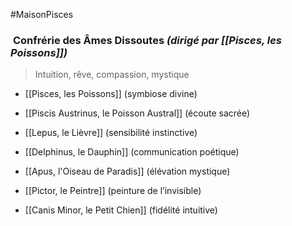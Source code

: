 #MaisonPisces
### ︎ **Confrérie des Âmes Dissoutes** _(dirigé par [[Pisces, les Poissons]])_

> Intuition, rêve, compassion, mystique

- [[Pisces, les Poissons]] (symbiose divine)
    
- [[Piscis Austrinus, le Poisson Austral]] (écoute sacrée)
    
- [[Lepus, le Lièvre]] (sensibilité instinctive)
    
- [[Delphinus, le Dauphin]] (communication poétique)
    
- [[Apus, l'Oiseau de Paradis]] (élévation mystique)
    
- [[Pictor, le Peintre]] (peinture de l’invisible)
    
- [[Canis Minor, le Petit Chien]] (fidélité intuitive)